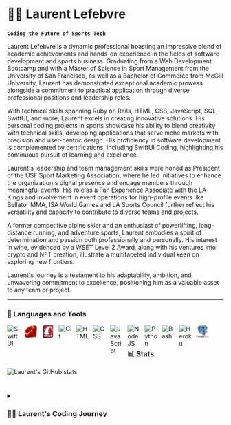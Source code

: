 # 🏋🏻 Laurent Lefebvre

**`Coding the Future of Sports Tech`**

Laurent Lefebvre is a dynamic professional boasting an impressive blend of academic achievements and hands-on experience in the fields of software development and sports business. Graduating from a Web Development Bootcamp and with a Master of Science in Sport Management from the University of San Francisco, as well as a Bachelor of Commerce from McGill University, Laurent has demonstrated exceptional academic prowess alongside a commitment to practical application through diverse professional positions and leadership roles.

With technical skills spanning Ruby on Rails, HTML, CSS, JavaScript, SQL, SwiftUI, and more, Laurent excels in creating innovative solutions. His personal coding projects in sports showcase his ability to blend creativity with technical skills, developing applications that serve niche markets with precision and user-centric design. His proficiency in software development is complemented by certifications, including SwiftUI Coding, highlighting his continuous pursuit of learning and excellence.

Laurent's leadership and team management skills were honed as President of the USF Sport Marketing Association, where he led initiatives to enhance the organization's digital presence and engage members through meaningful events. His role as a Fan Experience Associate with the LA Kings and involvement in event operations for high-profile events like Bellator MMA, ISA World Games and LA Sports Council further reflect his versatility and capacity to contribute to diverse teams and projects.

A former competitive alpine skier and an enthusiast of powerlifting, long-distance running, and adventure sports, Laurent embodies a spirit of determination and passion both professionally and personally. His interest in wine, evidenced by a WSET Level 2 Award, along with his ventures into crypto and NFT creation, illustrate a multifaceted individual keen on exploring new frontiers.

Laurent's journey is a testament to his adaptability, ambition, and unwavering commitment to excellence, positioning him as a valuable asset to any team or project.

---

### 🧰 Languages and Tools

<img align="left" alt="SwiftUI" width="30px" style="padding-right:10px;" src="https://developer.apple.com/assets/elements/icons/swiftui/swiftui-96x96_2x.png" />
<img align="left" alt="Ruby" width="30px" style="padding-right:10px;" src="https://raw.githubusercontent.com/devicons/devicon/master/icons/ruby/ruby-original.svg" />
<img align="left" alt="Rails" width="30px" style="padding-right:10px;" src="https://raw.githubusercontent.com/devicons/devicon/master/icons/rails/rails-original-wordmark.svg" />
<img align="left" alt="Git" width="30px" style="padding-right:10px;" src="https://icons.iconarchive.com/icons/fa-team/fontawesome-brands/512/FontAwesome-Brands-Square-Github-icon.png" />
<img align="left" alt="HTML" width="30px" style="padding-right:10px;" src="https://cdn.jsdelivr.net/gh/devicons/devicon/icons/html5/html5-plain.svg" />
<img align="left" alt="CSS" width="30px" style="padding-right:10px;" src="https://cdn.jsdelivr.net/gh/devicons/devicon/icons/css3/css3-plain.svg" />
<img align="left" alt="JavaScript" width="30px" style="padding-right:10px;" src="https://cdn.jsdelivr.net/gh/devicons/devicon/icons/javascript/javascript-plain.svg" />
<img align="left" alt="NodeJS" width="30px" style="padding-right:10px;" src="https://cdn.jsdelivr.net/gh/devicons/devicon/icons/nodejs/nodejs-original.svg" />
<img align="left" alt="Python" width="30px" style="padding-right:10px;" src="https://cdn.jsdelivr.net/gh/devicons/devicon/icons/python/python-plain.svg" />
<img align="left" alt="Bash" width="30px" style="padding-right:10px;" src="https://cdn3.brettterpstra.com/uploads/2015/02/terminal-longshadow.png" />
<img align="left" alt="Heroku" width="30px" style="padding-right:10px;" src="https://www.vectorlogo.zone/logos/heroku/heroku-icon.svg" />
<img align="left" alt="SQL" width="30px" style="padding-right:10px;" src="https://raw.githubusercontent.com/devicons/devicon/master/icons/postgresql/postgresql-original-wordmark.svg" />

<br />

#

### 📊 Stats

![Laurent's GitHub stats](https://github-readme-stats.vercel.app/api?username=ldlefebvre&show_icons=true&theme=gruvbox)

<!-- ![GitHub Streak](https://streak-stats.demolab.com?user=ldlefebvre&theme=gruvbox&border_radius=4.5) -->

#

<details>
 <summary><h3>👨‍💻 Laurent's Coding Journey</h3></summary>
   
Exad - Entrepreneurship / Software - iOS Project // March 2021 – Present
• Developing a project in the field of Extreme and Adventure Sports to create an experience marketplace and connect sports providers with the public (skills: GitHub, Firebase database, Push Notification, Deep Links, Chat Functionalities, Maps, customized Camera, Business Logo, Figma & Photoshop Designs, personal customized sf symbol, cached images, Logins, Stripe payment platform integration for connected accounts with Node.js and terminal coding skills)

Ripped Utopia - Software - iOS Project // Dec 2023 – Present
• Designed and developed a pioneering fitness application featuring a dynamic, personalized powerlifting workout program based on progressive overload principles, incorporating a comprehensive library of over 1,300 exercises with illustrative GIFs. Engineered robust tracking functionalities to empower users with detailed progress monitoring and insights, fostering enhanced fitness outcomes (skills: parsing APIs, displaying gifs, interaction in data between implementing a local SwiftData offline database and a Firebase online database)

Le Wagon Projects // Jan 2024 – April 2024
• Teamed up with two peers to develop 'Planet Plot', a web marketplace built with Ruby on Rails, enabling users to transact in virtual land ownership across the universe. I played a key role in creating listing functionalities, marketplace transactions, and transparent purchase histories, utilizing GitHub to ensure high-quality code and seamless team collaboration
• Collaborated to create 'EasyFind', a mobile web app that revolutionizes how people moving to new cities find and select local activities. Integrated data from Yelp, TMDB, and Predict HQ APIs, utilized Mapbox for location services, managed tasks via Trello, and achieved deployment on Heroku. The user-friendly phone app is live at easyfind.click

Software Engineering - iOS App // May 2022 – May 2023
• App: USF Sport Marketing - Developed Software Engineering skills and created a whole iOS application from the concept to publishing it on the Apple Store (used Firebase as a Backend) and made the data dynamic with an MVVM model. The application improved the funnels of the association by keeping users informed about articles, events, giveaways, and the executive roster, the app is fully customizable from the UI so future executives can easily change data

Personal Website
• Developed a personal website using Wix to comprehensively present my prior professional experiences and educational background, designed with a focus on user-friendly navigation and engaging UX, facilitating dynamic and accessible insights into my career journey
• Currently elevating my web development skills by engineering a more sophisticated and interactive version of my personal website using Ruby on Rails, aiming to introduce advanced functionalities and an enhanced UX for an even more captivating user interaction (progress is displayed on my GitHub)


[website]: https://lefebvrelaurent.com

